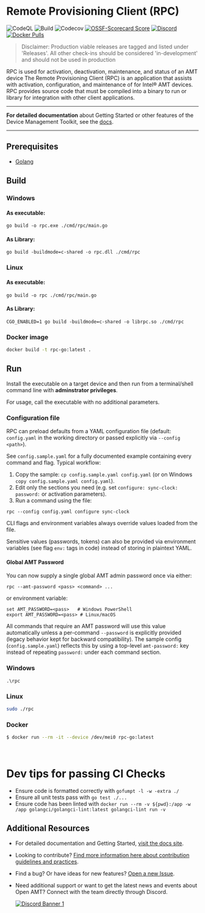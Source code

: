 # Remote Provisioning Client (RPC)

![CodeQL](https://img.shields.io/github/actions/workflow/status/device-management-toolkit/rpc-go/codeql-analysis.yml?style=for-the-badge&label=CodeQL&logo=github)
![Build](https://img.shields.io/github/actions/workflow/status/device-management-toolkit/rpc-go/main.yml?style=for-the-badge&logo=github)
![Codecov](https://img.shields.io/codecov/c/github/device-management-toolkit/rpc-go?style=for-the-badge&logo=codecov)
[![OSSF-Scorecard Score](https://img.shields.io/ossf-scorecard/github.com/device-management-toolkit/rpc-go?style=for-the-badge&label=OSSF%20Score)](https://api.securityscorecards.dev/projects/github.com/device-management-toolkit/rpc-go)
[![Discord](https://img.shields.io/discord/1063200098680582154?style=for-the-badge&label=Discord&logo=discord&logoColor=white&labelColor=%235865F2&link=https%3A%2F%2Fdiscord.gg%2FDKHeUNEWVH)](https://discord.gg/DKHeUNEWVH)
[![Docker Pulls](https://img.shields.io/docker/pulls/intel/oact-rpc-go?style=for-the-badge&logo=docker)](https://hub.docker.com/r/intel/oact-rpc-go)

> Disclaimer: Production viable releases are tagged and listed under 'Releases'. All other check-ins should be considered 'in-development' and should not be used in production

RPC is used for activation, deactivation, maintenance, and status of an AMT device
The Remote Provisioning Client (RPC) is an application that assists with activation, configuration, and maintenance of for Intel® AMT devices. RPC provides source code that must be compiled into a binary to run or library for integration with other client applications.

---

**For detailed documentation** about Getting Started or other features of the Device Management Toolkit, see the [docs](https://device-management-toolkit.github.io/docs/).

---


## Prerequisites

- [Golang](https://go.dev/dl/)

## Build

### Windows

#### As executable:

```
go build -o rpc.exe ./cmd/rpc/main.go
```

#### As Library:

```
go build -buildmode=c-shared -o rpc.dll ./cmd/rpc
```

### Linux

#### As executable:

```
go build -o rpc ./cmd/rpc/main.go
```

#### As Library:

```
CGO_ENABLED=1 go build -buildmode=c-shared -o librpc.so ./cmd/rpc
```

### Docker image

```bash
docker build -t rpc-go:latest .
```

## Run

Install the executable on a target device and then run from a terminal/shell
command line with <b>adminstrator privileges</b>.

For usage, call the executable with no additional parameters.

### Configuration file

RPC can preload defaults from a YAML configuration file (default: `config.yaml` in the working directory or passed explicitly via `--config <path>`).

See `config.sample.yaml` for a fully documented example containing every command and flag. Typical workflow:

1. Copy the sample: `cp config.sample.yaml config.yaml` (or on Windows `copy config.sample.yaml config.yaml`).
2. Edit only the sections you need (e.g. set `configure: sync-clock: password:` or activation parameters).
3. Run a command using the file:

```shell
rpc --config config.yaml configure sync-clock
```

CLI flags and environment variables always override values loaded from the file.

Sensitive values (passwords, tokens) can also be provided via environment variables (see flag `env:` tags in code) instead of storing in plaintext YAML.

#### Global AMT Password

You can now supply a single global AMT admin password once via either:

```
rpc --amt-password <pass> <command> ...
```

or environment variable:

```
set AMT_PASSWORD=<pass>   # Windows PowerShell
export AMT_PASSWORD=<pass> # Linux/macOS
```

All commands that require an AMT password will use this value automatically unless a per-command `--password` is explicitly provided (legacy behavior kept for backward compatibility). The sample config (`config.sample.yaml`) reflects this by using a top-level `amt-password:` key instead of repeating `password:` under each command section.

### Windows

```shell
.\rpc
```

### Linux

```bash
sudo ./rpc
```

### Docker

```bash
$ docker run --rm -it --device /dev/mei0 rpc-go:latest
```

<br>

# Dev tips for passing CI Checks

- Ensure code is formatted correctly with `gofumpt -l -w -extra ./`
- Ensure all unit tests pass with `go test ./...`
- Ensure code has been linted with `docker run --rm -v ${pwd}:/app -w /app golangci/golangci-lint:latest golangci-lint run -v`

## Additional Resources

- For detailed documentation and Getting Started, [visit the docs site](https://device-management-toolkit.github.io/docs).

- Looking to contribute? [Find more information here about contribution guidelines and practices](.\CONTRIBUTING.md).

- Find a bug? Or have ideas for new features? [Open a new Issue](https://github.com/device-management-toolkit/rpc-go/issues).

- Need additional support or want to get the latest news and events about Open AMT? Connect with the team directly through Discord.

  [![Discord Banner 1](https://discordapp.com/api/guilds/1063200098680582154/widget.png?style=banner2)](https://discord.gg/DKHeUNEWVH)
